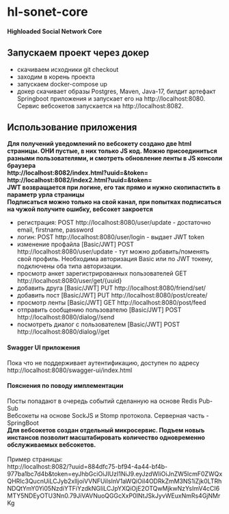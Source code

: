 # hl-sonet-core 
#### Highloaded Social Network Core

## Запускаем проект через докер
- скачиваем исходники git checkout
- заходим в корень проекта
- запускаем docker-compose up
- докер скачивает образы Postgres, Maven, Java-17, билдит артефакт Springboot приложения и запускает его на http://localhost:8080. Сервис вебсокетов запускается на http://localhost:8082.

## Использование приложения
**Для получений уведомлений по вебсокету создано две html страницы. ОНИ пустые, в них только JS код. Можно присоединиться разными пользователями, и смотреть обновление ленты в JS консоли браузера** <br/>
**http://localhost:8082/index.html?uuid=<uuid>&token=<JWT>** <br/>
**http://localhost:8082/index2.html?uuid=<uuid>&token=<JWT>** <br/>
**JWT возвращается при логине, его так прямо и нужно скопипастить в параметр урла страницы** <br/>
**Подписаться можно только на свой канал, при попытках подписаться на чужой получите ошибку, вебсокет закроется** 

- регистрация: POST http://localhost:8080/user/update - достаточно email, firstname, password
- логин: POST http://localhost:8080/user/login - выдает JWT token
- изменение профайла [Basic/JWT] POST http://localhost:8080/user/update - тут можно добавить/поменять свой профиль. Необходима авторизация Basic или по JWT токену, подключены оба типа авторизации.
- просмотр анкет зарегистрированных пользователей GET http://localhost:8080/user/get/{uuid}
- добавить друга [Basic/JWT] PUT http://localhost:8080/friend/set/<friend-UUID>  
- добавить пост [Basic/JWT] PUT http://localhost:8080/post/create/ 
- просмотр ленты [Basic/JWT] GET http://localhost:8080/post/feed
- отправить сообщению пользователю [Basic/JWT] POST http://localhost:8080/dialog/<user-UUID>/send
- посмотреть диалог с пользователем [Basic/JWT] POST http://localhost:8080/dialog/<user-UUID>/get


#### Swagger UI приложения 
Пока что не поддерживает аутентификацию, доступен по адресу<br/>
http://localhost:8080/swagger-ui/index.html

#### **Пояснения по поводу имплементации**
Посты попадают в очередь событий сделанную на основе Redis Pub-Sub <br/>
Вебсокеты на основе SockJS и Stomp протокола. Серверная часть - SpringBoot<br/>
**Для вебсокетов создан отдельный микросервис. Подъем новыъ инстансов позволит масштабировать количество одновременно обслуживаемых вебсокетов.**<br/>
<br/>
Пример страницы: <br/>
http://localhost:8082/?uuid=884dfc75-bf94-4a44-bf4b-977ba1bc7d4b&token=eyJhbGciOiJIUzI1NiJ9.eyJzdWIiOiJnZW5lcmF0ZWQxQHRlc3QucnUiLCJyb2xlIjoiVVNFUiIsInV1aWQiOiI4ODRkZmM3NS1iZjk0LTRhNDQtYmY0Yi05NzdiYTFiYzdkNGIiLCJpYXQiOjE2OTQwMjkwNzYsImV4cCI6MTY5NDEyOTU3Nn0.79JiVAVNuoQGGcXxP0INtJSkJyvWEuxNmRs4GjNMrKg
